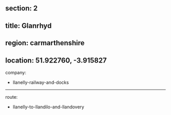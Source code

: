 section: 2
----
title: Glanrhyd
----
region: carmarthenshire
----
location: 51.922760, -3.915827
----
company:
- llanelly-railway-and-docks
----
route:
- llanelly-to-llandilo-and-llandovery
